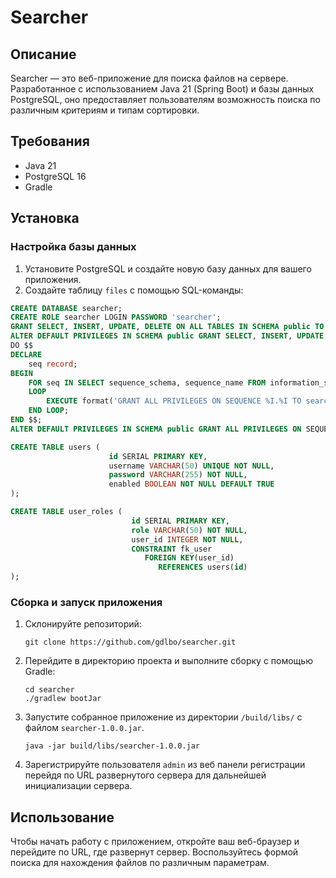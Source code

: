 # Searcher

## Описание
Searcher — это веб-приложение для поиска файлов на сервере. Разработанное с использованием Java 21 (Spring Boot) и базы данных PostgreSQL, оно предоставляет пользователям возможность поиска по различным критериям и типам сортировки.

## Требования
- Java 21
- PostgreSQL 16
- Gradle

## Установка

### Настройка базы данных
1. Установите PostgreSQL и создайте новую базу данных для вашего приложения.
2. Создайте таблицу `files` с помощью SQL-команды:
```sql
CREATE DATABASE searcher;
CREATE ROLE searcher LOGIN PASSWORD 'searcher';
GRANT SELECT, INSERT, UPDATE, DELETE ON ALL TABLES IN SCHEMA public TO searcher;
ALTER DEFAULT PRIVILEGES IN SCHEMA public GRANT SELECT, INSERT, UPDATE, DELETE ON TABLES TO searcher;
DO $$
DECLARE
    seq record;
BEGIN
    FOR seq IN SELECT sequence_schema, sequence_name FROM information_schema.sequences WHERE sequence_schema = 'public'
    LOOP
        EXECUTE format('GRANT ALL PRIVILEGES ON SEQUENCE %I.%I TO searcher;', seq.sequence_schema, seq.sequence_name);
    END LOOP;
END $$;
ALTER DEFAULT PRIVILEGES IN SCHEMA public GRANT ALL PRIVILEGES ON SEQUENCES TO searcher;

CREATE TABLE users (
                      id SERIAL PRIMARY KEY,
                      username VARCHAR(50) UNIQUE NOT NULL,
                      password VARCHAR(255) NOT NULL,
                      enabled BOOLEAN NOT NULL DEFAULT TRUE
);

CREATE TABLE user_roles (
                           id SERIAL PRIMARY KEY,
                           role VARCHAR(50) NOT NULL,
                           user_id INTEGER NOT NULL,
                           CONSTRAINT fk_user
                              FOREIGN KEY(user_id)
                                 REFERENCES users(id)
);
```

### Сборка и запуск приложения
1. Склонируйте репозиторий:
   ```
   git clone https://github.com/gdlbo/searcher.git
   ```
2. Перейдите в директорию проекта и выполните сборку с помощью Gradle:
   ```
   cd searcher
   ./gradlew bootJar
   ```
3. Запустите собранное приложение из директории `/build/libs/` с файлом `searcher-1.0.0.jar`.
   ```
   java -jar build/libs/searcher-1.0.0.jar
   ```
4. Зарегистрируйте пользователя `admin` из веб панели регистрации перейдя по URL развернутого сервера для дальнейшей инициализации сервера.

## Использование
Чтобы начать работу с приложением, откройте ваш веб-браузер и перейдите по URL, где развернут сервер. Воспользуйтесь формой поиска для нахождения файлов по различным параметрам.